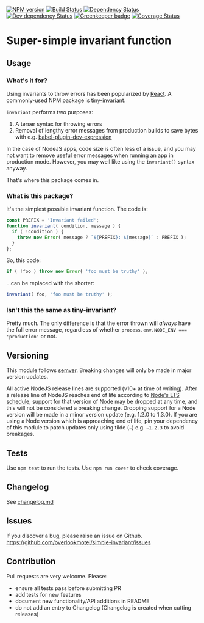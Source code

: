 [![NPM version](https://img.shields.io/npm/v/simple-invariant.svg)](https://www.npmjs.com/package/simple-invariant)
[![Build Status](https://img.shields.io/travis/overlookmotel/simple-invariant/master.svg)](http://travis-ci.org/overlookmotel/simple-invariant)
[![Dependency Status](https://img.shields.io/david/overlookmotel/simple-invariant.svg)](https://david-dm.org/overlookmotel/simple-invariant)
[![Dev dependency Status](https://img.shields.io/david/dev/overlookmotel/simple-invariant.svg)](https://david-dm.org/overlookmotel/simple-invariant)
[![Greenkeeper badge](https://badges.greenkeeper.io/overlookmotel/simple-invariant.svg)](https://greenkeeper.io/)
[![Coverage Status](https://img.shields.io/coveralls/overlookmotel/simple-invariant/master.svg)](https://coveralls.io/r/overlookmotel/simple-invariant)

# Super-simple invariant function

## Usage

### What's it for?

Using invariants to throw errors has been popularized by [React](https://reactjs.org/). A commonly-used NPM package is [tiny-invariant](https://www.npmjs.com/package/tiny-invariant).

`invariant` performs two purposes:

1. A terser syntax for throwing errors
2. Removal of lengthy error messages from production builds to save bytes with e.g. [babel-plugin-dev-expression](https://www.npmjs.com/package/babel-plugin-dev-expression)

In the case of NodeJS apps, code size is often less of a issue, and you may not want to remove useful error messages when running an app in production mode. However, you may well like using the `invariant()` syntax anyway.

That's where this package comes in.

### What is this package?

It's the simplest possible invariant function. The code is:

```js
const PREFIX = 'Invariant failed';
function invariant( condition, message ) {
  if ( !condition ) {
    throw new Error( message ? `${PREFIX}: ${message}` : PREFIX );
  }
};
```

So, this code:

```js
if ( !foo ) throw new Error( 'foo must be truthy' );
```

...can be replaced with the shorter:

```js
invariant( foo, 'foo must be truthy' );
```

### Isn't this the same as tiny-invariant?

Pretty much. The only difference is that the error thrown will *always* have the full error message, regardless of whether `process.env.NODE_ENV === 'production'` or not.

## Versioning

This module follows [semver](https://semver.org/). Breaking changes will only be made in major version updates.

All active NodeJS release lines are supported (v10+ at time of writing). After a release line of NodeJS reaches end of life according to [Node's LTS schedule](https://nodejs.org/en/about/releases/), support for that version of Node may be dropped at any time, and this will not be considered a breaking change. Dropping support for a Node version will be made in a minor version update (e.g. 1.2.0 to 1.3.0). If you are using a Node version which is approaching end of life, pin your dependency of this module to patch updates only using tilde (`~`) e.g. `~1.2.3` to avoid breakages.

## Tests

Use `npm test` to run the tests. Use `npm run cover` to check coverage.

## Changelog

See [changelog.md](https://github.com/overlookmotel/simple-invariant/blob/master/changelog.md)

## Issues

If you discover a bug, please raise an issue on Github. https://github.com/overlookmotel/simple-invariant/issues

## Contribution

Pull requests are very welcome. Please:

* ensure all tests pass before submitting PR
* add tests for new features
* document new functionality/API additions in README
* do not add an entry to Changelog (Changelog is created when cutting releases)
